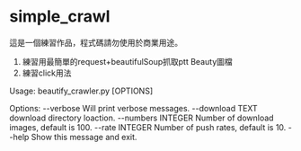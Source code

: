# simple_crawl
這是一個練習作品，程式碼請勿使用於商業用途。

1. 練習用最簡單的request+beautifulSoup抓取ptt Beauty圖檔
2. 練習click用法

<p>
Usage: beautify_crawler.py [OPTIONS]

Options:
  --verbose          Will print verbose messages.
  --download TEXT    download directory loaction.
  --numbers INTEGER  Number of download images, default is 100.
  --rate INTEGER     Number of push rates, default is 10.
  --help             Show this message and exit.
</P>
